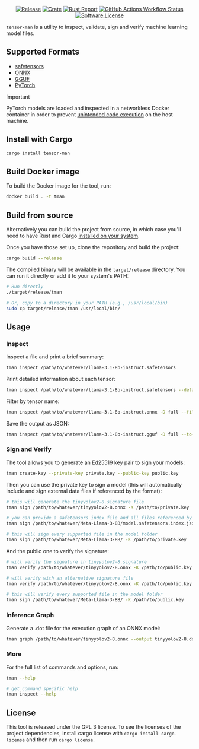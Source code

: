
<p align="center">
  <a href="https://github.com/dreadnode/tensor-man/releases/latest"><img alt="Release" src="https://img.shields.io/github/release/dreadnode/tensor-man.svg?style=fl_pathat-square"></a>
  <a href="https://crates.io/crates/tensor-man"><img alt="Crate" src="https://img.shields.io/crates/v/tensor-man.svg"></a>
  <!-- soon :)
  <a href="https://hub.docker.com/r/dreadnode/tensor-man"><img alt="Docker Hub" src="https://img.shields.io/docker/v/dreadnode/tensor-man?logo=docker"></a>
  -->
  <a href="https://rust-reportcard.xuri.me/report/github.com/dreadnode/tensor-man"><img alt="Rust Report" src="https://rust-reportcard.xuri.me/badge/github.com/dreadnode/tensor-man"></a>
  <a href="#"><img alt="GitHub Actions Workflow Status" src="https://img.shields.io/github/actions/workflow/status/dreadnode/tensor-man/test.yml"></a>
  <a href="https://github.com/dreadnode/tensor-man/blob/master/LICENSE.md"><img alt="Software License" src="https://img.shields.io/badge/license-GPL3-brightgreen.svg?style=flat-square"></a>
</p>

`tensor-man` is a utility to inspect, validate, sign and verify machine learning model files.

## Supported Formats

* [safetensors](https://github.com/huggingface/safetensors)
* [ONNX](https://onnx.ai/)
* [GGUF](https://huggingface.co/docs/hub/gguf)
* [PyTorch](https://pytorch.org/)

> [!IMPORTANT]
> PyTorch models are loaded and inspected in a networkless Docker container in order to prevent [unintended code execution](https://github.com/pytorch/pytorch/blob/main/SECURITY.md#untrusted-models) on the host machine.

## Install with Cargo

```bash
cargo install tensor-man
```

## Build Docker image

To build the Docker image for the tool, run:

```bash
docker build . -t tman  
```

## Build from source

Alternatively you can build the project from source, in which case you'll need to have Rust and Cargo [installed on your system](https://rustup.rs/).

Once you have those set up, clone the repository and build the project:

```bash
cargo build --release
```

The compiled binary will be available in the `target/release` directory. You can run it directly or add it to your system's PATH:

```bash
# Run directly
./target/release/tman

# Or, copy to a directory in your PATH (e.g., /usr/local/bin)
sudo cp target/release/tman /usr/local/bin/
```

## Usage

### Inspect

Inspect a file and print a brief summary:

```bash
tman inspect /path/to/whatever/llama-3.1-8b-instruct.safetensors
```

Print detailed information about each tensor:

```bash
tman inspect /path/to/whatever/llama-3.1-8b-instruct.safetensors --detail full
```

Filter by tensor name:

```bash
tman inspect /path/to/whatever/llama-3.1-8b-instruct.onnx -D full --filter "q_proj"
```

Save the output as JSON:

```bash
tman inspect /path/to/whatever/llama-3.1-8b-instruct.gguf -D full --to-json output.json
```

### Sign and Verify

The tool allows you to generate an Ed25519 key pair to sign your models:

```bash
tman create-key --private-key private.key --public-key public.key
```

Then you can use the private key to sign a model (this will automatically include and sign external data files if referenced by the format):

```bash
# this will generate the tinyyolov2-8.signature file
tman sign /path/to/whatever/tinyyolov2-8.onnx -K /path/to/private.key

# you can provide a safetensors index file and all files referenced by it will be signed as well
tman sign /path/to/whatever/Meta-Llama-3-8B/model.safetensors.index.json -K /path/to/private.key

# this will sign every supported file in the model folder
tman sign /path/to/whatever/Meta-Llama-3-8B/ -K /path/to/private.key
```
And the public one to verify the signature:

```bash
# will verify the signature in tinyyolov2-8.signature
tman verify /path/to/whatever/tinyyolov2-8.onnx -K /path/to/public.key

# will verify with an alternative signature file 
tman verify /path/to/whatever/tinyyolov2-8.onnx -K /path/to/public.key --signature /path/to/your.signature

# this will verify every supported file in the model folder
tman sign /path/to/whatever/Meta-Llama-3-8B/ -K /path/to/public.key
```

### Inference Graph

Generate a .dot file for the execution graph of an ONNX model:

```bash
tman graph /path/to/whatever/tinyyolov2-8.onnx --output tinyyolov2-8.dot
```

### More

For the full list of commands and options, run:

```bash
tman --help

# get command specific help
tman inspect --help
```

## License

This tool is released under the GPL 3 license. To see the licenses of the project dependencies, install cargo license with `cargo install cargo-license` and then run `cargo license`.